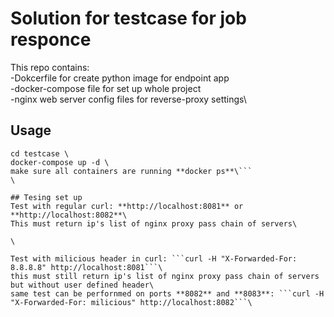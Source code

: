 # Solution for testcase for job responce
This repo contains:\
-Dokcerfile for create python image for endpoint app\
-docker-compose file for set up whole project\
-nginx web server config files for reverse-proxy settings\

## Usage
```git clone https://github.com/joshkant/testcase.git \
cd testcase \
docker-compose up -d \
make sure all containers are running **docker ps**\```
\

## Tesing set up
Test with regular curl: **http://localhost:8081** or **http://localhost:8082**\
This must return ip's list of nginx proxy pass chain of servers\

\

Test with milicious header in curl: ```curl -H "X-Forwarded-For: 8.8.8.8" http://localhost:8081```\
this must still return ip's list of nginx proxy pass chain of servers but without user defined header\
same test can be perfornmed on ports **8082** and **8083**: ```curl -H "X-Forwarded-For: milicious" http://localhost:8082```\



